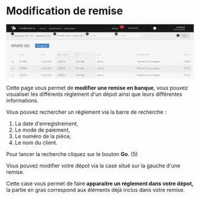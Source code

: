 # Modification de remise


![editiondepot-screenshotfionajoupilancom20150812101031](images/editiondepot-screenshotfionajoupilancom20150812101031.png)


Cette page vous permet de **modifier une remise en banque**, vous pouvez visualiser les différents réglement d'un dépot ainsi que leurs différentes informations.

Vous pouvez rechercher un réglement via la barre de recherche :

1.  La date d'enregistrement,
2.  Le mode de paiement,
3.  Le numéro de la pièce,
4.  Le nom du client.

Pour lancer la recherche cliquez sur le bouton **Go**. (5)

Vous pouvez modifier votre dépot via la case situé sur la gauche d'une remise.

Cette case vous permet de faire **apparaitre un réglement dans votre dépot,** la partie en gras correspond aux éléments déjà inclus dans votre remise.